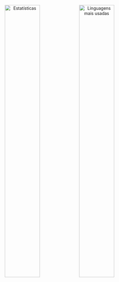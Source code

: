 <div align="center">
  <img src="https://github-readme-stats.vercel.app/api?username=aprendizarthur&theme=light&cache_seconds=1800&include_all_commits=true&count_private=true&show_icons=false" alt="Estatísticas" width="48%" />  
  <img src="https://github-readme-stats.vercel.app/api/top-langs/?username=aprendizarthur&layout=compact&theme=light&cache_seconds=1800" alt="Linguagens mais usadas" width="48%" />
</div>

